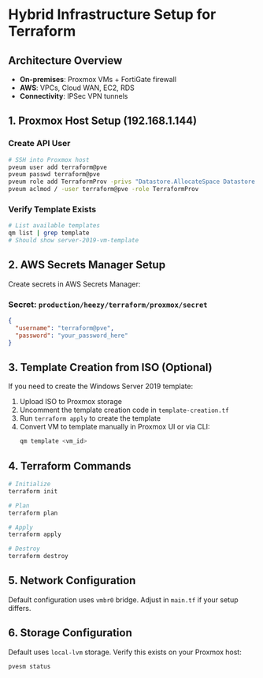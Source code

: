 # Hybrid Infrastructure Setup for Terraform

## Architecture Overview
- **On-premises**: Proxmox VMs + FortiGate firewall
- **AWS**: VPCs, Cloud WAN, EC2, RDS
- **Connectivity**: IPSec VPN tunnels

## 1. Proxmox Host Setup (192.168.1.144)

### Create API User
```bash
# SSH into Proxmox host
pveum user add terraform@pve
pveum passwd terraform@pve
pveum role add TerraformProv -privs "Datastore.AllocateSpace Datastore.Audit Pool.Allocate Sys.Audit Sys.Console Sys.Modify VM.Allocate VM.Audit VM.Clone VM.Config.CDROM VM.Config.CPU VM.Config.Cloudinit VM.Config.Disk VM.Config.HWType VM.Config.Memory VM.Config.Network VM.Config.Options VM.Migrate VM.Monitor VM.PowerMgmt SDN.Use"
pveum aclmod / -user terraform@pve -role TerraformProv
```

### Verify Template Exists
```bash
# List available templates
qm list | grep template
# Should show server-2019-vm-template
```

## 2. AWS Secrets Manager Setup

Create secrets in AWS Secrets Manager:

### Secret: `production/heezy/terraform/proxmox/secret`
```json
{
  "username": "terraform@pve",
  "password": "your_password_here"
}
```

## 3. Template Creation from ISO (Optional)

If you need to create the Windows Server 2019 template:

1. Upload ISO to Proxmox storage
2. Uncomment the template creation code in `template-creation.tf`
3. Run `terraform apply` to create the template
4. Convert VM to template manually in Proxmox UI or via CLI:
   ```bash
   qm template <vm_id>
   ```

## 4. Terraform Commands

```bash
# Initialize
terraform init

# Plan
terraform plan

# Apply
terraform apply

# Destroy
terraform destroy
```

## 5. Network Configuration

Default configuration uses `vmbr0` bridge. Adjust in `main.tf` if your setup differs.

## 6. Storage Configuration

Default uses `local-lvm` storage. Verify this exists on your Proxmox host:
```bash
pvesm status
```
